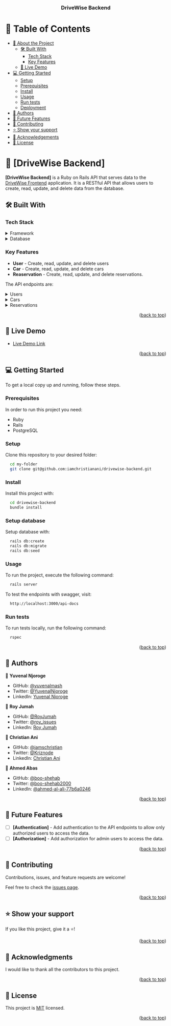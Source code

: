 <a name="readme-top"></a>

<div align="center">

  <h3><b>DriveWise Backend</b></h3>

</div>

<!-- TABLE OF CONTENTS -->

# 📗 Table of Contents

- [📖 About the Project](#about-project)
  - [🛠 Built With](#built-with)
    - [Tech Stack](#tech-stack)
    - [Key Features](#key-features)
  - [🚀 Live Demo](#live-demo)
- [💻 Getting Started](#getting-started)
  - [Setup](#setup)
  - [Prerequisites](#prerequisites)
  - [Install](#install)
  - [Usage](#usage)
  - [Run tests](#run-tests)
  - [Deployment](#deployment)
- [👥 Authors](#authors)
- [🔭 Future Features](#future-features)
- [🤝 Contributing](#contributing)
- [⭐️ Show your support](#support)
- [🙏 Acknowledgements](#acknowledgements)
- [📝 License](#license)

<!-- PROJECT DESCRIPTION -->

# 📖 [DriveWise Backend] <a name="about-project"></a>

**[DriveWise Backend]** is a Ruby on Rails API that serves data to the [DriveWise Frontend](https://github.com/iamchristianani/drivewise-frontend) application. It is a RESTful API that allows users to create, read, update, and delete data from the database.

## 🛠 Built With <a name="built-with"></a>

### Tech Stack <a name="tech-stack"></a>

<details>
  <summary>Framework</summary>
  <ul>
    <li><a href="https://rubyonrails.org/">Ruby on Rails</a></li>
  </ul>
</details>

<details>
<summary>Database</summary>
  <ul>
    <li><a href="https://www.postgresql.org/">PostgreSQL</a></li>
  </ul>
</details>

<!-- Features -->

### Key Features <a name="key-features"></a>

- **User** - Create, read, update, and delete users
- **Car** - Create, read, update, and delete cars
- **Reaservation** - Create, read, update, and delete reservations.

The API endpoints are:
<details>
  <summary>Users</summary>
  <ul>
    <li>GET /users</li>
    <li>GET /users/:id</li>
    <li>POST /users</li>
    <li>PATCH /users/:id</li>
    <li>DELETE /users/:id</li>
  </ul>
</details>
<details>
  <summary>Cars</summary>
  <ul>
    <li>GET /cars</li>
    <li>GET /cars/:id</li>
    <li>POST /cars</li>
    <li>PATCH /cars/:id</li>
    <li>DELETE /cars/:id</li>
  </ul>
</details>
<details>
  <summary>Reservations</summary>
  <ul>
    <li>GET /reservations</li>
    <li>GET /reservations/:id</li>
    <li>GET /users/:user_id/reservations</li>
    <li>GET /cars/:car_id/reservations</li>
    <li>POST /users/:user_id/reservations</li>
    <li>PATCH /users/:user_id/reservations/:id</li>
    <li>DELETE /users/:user_id/reservations/:id</li>
  </ul>
</details>


<p align="right">(<a href="#readme-top">back to top</a>)</p>

<!-- LIVE DEMO -->

## 🚀 Live Demo <a name="live-demo"></a>

- [Live Demo Link](https://drivewise.up.railway.app/api/v1/api-docs)

<p align="right">(<a href="#readme-top">back to top</a>)</p>

<!-- GETTING STARTED -->

## 💻 Getting Started <a name="getting-started"></a>

To get a local copy up and running, follow these steps.

### Prerequisites

In order to run this project you need:

- Ruby
- Rails
- PostgreSQL

### Setup

Clone this repository to your desired folder:


```sh
  cd my-folder
  git clone git@github.com:iamchristianani/drivewise-backend.git
```

### Install

Install this project with:

```sh
  cd drivewise-backend
  bundle install
```

### Setup database

Setup database with:

```sh
  rails db:create
  rails db:migrate
  rails db:seed
```

### Usage

To run the project, execute the following command:

```sh
  rails server
```

To test the endpoints with swagger, visit:

```sh
  http://localhost:3000/api-docs
```
### Run tests

To run tests locally, run the following command:

```sh
  rspec
```

<p align="right">(<a href="#readme-top">back to top</a>)</p>

<!-- AUTHORS -->

## 👥 Authors <a name="authors"></a>

👤 **Yuvenal Njoroge**

- GitHub: [@yuvenalmash](https://github.com/yuvenalmash)
- Twitter: [@YuvenalNjoroge](https://twitter.com/YuvenalNjoroge)
- LinkedIn: [Yuvenal Njoroge](https://linkedin.com/in/yuvenal-njoroge)

👤 **Roy Jumah**

- GitHub: [@RoyJumah](https://github.com/RoyJumah)
- Twitter: [@roy_issues](https://twitter.com/roy_issues)
- LinkedIn: [Roy Jumah](https://www.linkedin.com/in/roy-jumah/)

👤 **Christian Ani**

- GitHub: [@iamschristian](https://github.com/iamchristianani)
- Twitter: [@Kriznode](https://twitter.com/kriznode)
- LinkedIn: [Christian Ani](https://www.linkedin.com/in/anikriz/)

👤 **Ahmed Abas**

- GitHub: [@boo-shehab](https://github.com/boo-shehab)
- Twitter: [@boo-shehab2000](https://twitter.com/boo_shehab2000)
- LinkedIn: [@ahmed-al-ali-77b6a0246](https://linkedin.com/in/ahmed-al-ali-77b6a0246)

<p align="right">(<a href="#readme-top">back to top</a>)</p>

<!-- FUTURE FEATURES -->

## 🔭 Future Features <a name="future-features"></a>

- [ ] **[Authentication]** - Add authentication to the API endpoints to allow only authorized users to access the data.
- [ ] **[Authorization]** - Add authorization for admin users to access the data.

<p align="right">(<a href="#readme-top">back to top</a>)</p>

<!-- CONTRIBUTING -->

## 🤝 Contributing <a name="contributing"></a>

Contributions, issues, and feature requests are welcome!

Feel free to check the [issues page](https://github.com/iamchristianani/drivewise-backend/issues).

<p align="right">(<a href="#readme-top">back to top</a>)</p>

<!-- SUPPORT -->

## ⭐️ Show your support <a name="support"></a>

If you like this project, give it a ⭐️!

<p align="right">(<a href="#readme-top">back to top</a>)</p>

<!-- ACKNOWLEDGEMENTS -->

## 🙏 Acknowledgments <a name="acknowledgements"></a>

I would like to thank all the contributors to this project.

<p align="right">(<a href="#readme-top">back to top</a>)</p>

<!-- LICENSE -->

## 📝 License <a name="license"></a>

This project is [MIT](./LICENSE) licensed.

<p align="right">(<a href="#readme-top">back to top</a>)</p>
